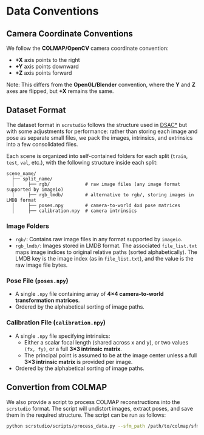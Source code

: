 # Data Conventions

## Camera Coordinate Conventions

We follow the **COLMAP/OpenCV** camera coordinate convention:

- **+X** axis points to the right  
- **+Y** axis points downward  
- **+Z** axis points forward  

Note: This differs from the **OpenGL/Blender** convention, where the **Y** and **Z** axes are flipped, but **+X** remains the same.

## Dataset Format

The dataset format in `scrstudio` follows the structure used in [DSAC*](https://github.com/vislearn/dsacstar#data-structure) but with some adjustments for performance: rather than storing each image and pose as separate small files, we pack the images, intrinsics, and extrinsics into a few consolidated files.

Each scene is organized into self-contained folders for each split (`train`, `test`, `val`, etc.), with the following structure inside each split:

```
scene_name/
  ├── split_name/
  │     ├── rgb/             # raw image files (any image format supported by imageio)
  │     ├── rgb_lmdb/        # alternative to rgb/, storing images in LMDB format
  │     ├── poses.npy        # camera-to-world 4x4 pose matrices
  │     ├── calibration.npy  # camera intrinsics
```

### Image Folders

- `rgb/`: Contains raw image files in any format supported by `imageio`.  
- `rgb_lmdb/`: Images stored in LMDB format. The associated `file_list.txt` maps image indices to original relative paths (sorted alphabetically). The LMDB key is the image index (as in `file_list.txt`), and the value is the raw image file bytes.

### Pose File (`poses.npy`)

- A single `.npy` file containing array of **4×4 camera-to-world transformation matrices**.
- Ordered by the alphabetical sorting of image paths.

### Calibration File (`calibration.npy`)

- A single `.npy` file specifying intrinsics:
  - Either a scalar focal length (shared across x and y), or two values `(fx, fy)`, or a full **3×3 intrinsic matrix**.
  - The principal point is assumed to be at the image center unless a full **3×3 intrinsic matrix** is provided per image.
- Ordered by the alphabetical sorting of image paths.


## Convertion from COLMAP

We also provide a script to process COLMAP reconstructions into the `scrstudio` format. The script will undistort images, extract poses, and save them in the required structure. The script can be run as follows:

```bash
python scrstudio/scripts/process_data.py --sfm_path /path/to/colmap/sfm --image_path /path/to/images --output_path /path/to/output
```